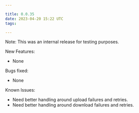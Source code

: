 ```yaml
---

title: 0.0.35
date: 2023-04-20 15:22 UTC
tags: 

---
```


Note: This was an internal release for testing purposes.

New Features:

* None

Bugs fixed:

* None

Known Issues:

* Need better handling around upload failures and retries.
* Need better handling around download failures and retries.



